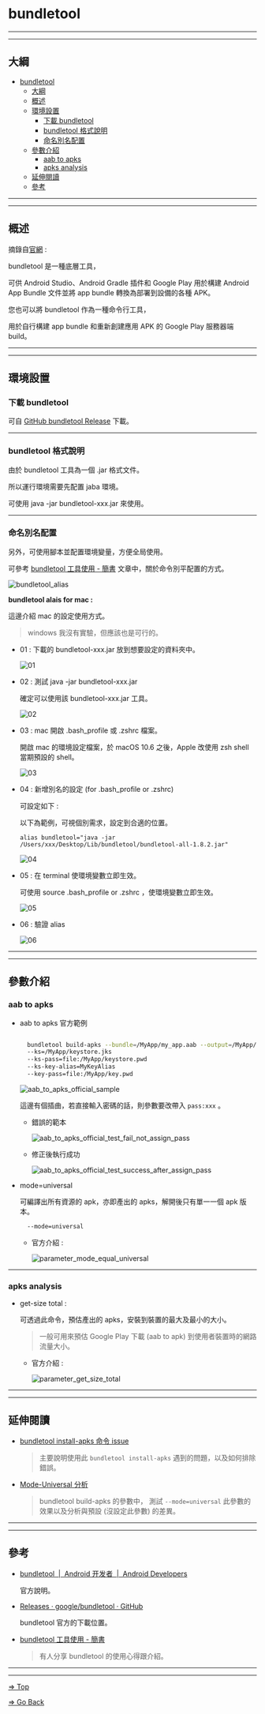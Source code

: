 # bundletool

---
---

## 大綱

- [bundletool](#bundletool)
  - [大綱](#大綱)
  - [概述](#概述)
  - [環境設置](#環境設置)
    - [下載 bundletool](#下載-bundletool)
    - [bundletool 格式說明](#bundletool-格式說明)
    - [命名別名配置](#命名別名配置)
  - [參數介紹](#參數介紹)
    - [aab to apks](#aab-to-apks)
    - [apks analysis](#apks-analysis)
  - [延伸閱讀](#延伸閱讀)
  - [參考](#參考)

---
---

## 概述

摘錄自[官網][bundletool  |  Android 开发者  |  Android Developers] :

bundletool 是一種底層工具，

可供 Android Studio、Android Gradle 插件和 Google Play 用於構建 Android App Bundle 文件並將 app bundle 轉換為部署到設備的各種 APK。

您也可以將 bundletool 作為一種命令行工具，

用於自行構建 app bundle 和重新創建應用 APK 的 Google Play 服務器端 build。

---
---

## 環境設置

### 下載 bundletool

可自 [GitHub bundletool Release][Releases · google/bundletool · GitHub] 下載。

---

### bundletool 格式說明

由於 bundletool 工具為一個 .jar 格式文件。

所以運行環境需要先配置 jaba 環境。

可使用 java -jar bundletool-xxx.jar 來使用。

---

### 命名別名配置

另外，可使用腳本並配置環境變量，方便全局使用。

可參考 [bundletool 工具使用 - 簡書] 文章中，關於命令別平配置的方式。

![bundletool_alias](pics/bundletool_alias.png)

**bundletool alais for mac :**

這邊介紹 mac 的設定使用方式。

> windows 我沒有實驗，但應該也是可行的。

- 01 : 下載的 bundletool-xxx.jar 放到想要設定的資料夾中。

  ![01](pics/bundletool_alais_01.png)

- 02 : 測試 java -jar bundletool-xxx.jar

  確定可以使用該 bundletool-xxx.jar 工具。

  ![02](pics/bundletool_alais_02.png)

- 03 : mac 開啟 .bash_profile 或 .zshrc 檔案。

  開啟 mac 的環境設定檔案，於 macOS 10.6 之後，Apple 改使用 zsh shell 當期預設的 shell。

  ![03](pics/bundletool_alais_03_mac_zshrc_original.png)

- 04 : 新增別名的設定 (for .bash_profile or .zshrc)

  可設定如下 :

  以下為範例，可視個別需求，設定到合適的位置。

  ```shell
  alias bundletool="java -jar /Users/xxx/Desktop/Lib/bundletool/bundletool-all-1.8.2.jar"
  ```

  ![04](./pics/bundletool_alais_04_mac_zshrc_add_alias_content.png)

- 05 : 在 terminal 使環境變數立即生效。

  可使用 source .bash_profile or .zshrc ，使環境變數立即生效。

  ![05](./pics/bundletool_alais_05_mac_execute_source_zshrc.png)

- 06 : 驗證 alias

  ![06](./pics/bundletool_alais_06_mac_test_bundletool_alias_cmd_tool.png)

---
---

## 參數介紹

### aab to apks

- aab to apks 官方範例

  ```sh

    bundletool build-apks --bundle=/MyApp/my_app.aab --output=/MyApp/my_app.apks
    --ks=/MyApp/keystore.jks
    --ks-pass=file:/MyApp/keystore.pwd
    --ks-key-alias=MyKeyAlias
    --key-pass=file:/MyApp/key.pwd

  ```

  ![aab_to_apks_official_sample](./pics/aab_to_apks_official_sample.png)

  這邊有個插曲，若直接輸入密碼的話，則參數要改帶入 `pass:xxx` 。

  - 錯誤的範本

    ![aab_to_apks_official_test_fail_not_assign_pass](./pics/aab_to_apks_official_test_fail_not_assign_pass.png)

  - 修正後執行成功

    ![aab_to_apks_official_test_success_after_assign_pass](./pics/aab_to_apks_official_test_success_after_assign_pass.png)

- mode=universal

  可編譯出所有資源的 apk，亦即產出的 apks，解開後只有單一一個 apk 版本。

  ```sh
    --mode=universal
  ```

  - 官方介紹 :

    ![parameter_mode_equal_universal](pics/parameter_mode_equal_universal.png)

---

### apks analysis

- get-size total :

  可透過此命令，預估產出的 apks，安裝到裝置的最大及最小的大小。

  > 一般可用來預估 Google Play 下載 (aab to apk) 到使用者裝置時的網路流量大小。

  - 官方介紹 :

    ![parameter_get_size_total](pics/parameter_get_size_total.png)

---
---

## 延伸閱讀

- [bundletool install-apks 命令 issue](./bundletoold_install_apks_issue/README.md)

  > 主要說明使用此 `bundletool install-apks` 遇到的問題，以及如何排除錯誤。

- [Mode-Universal 分析](./Mode_Universal_Analysis/README.md)

  > bundletool build-apks 的參數中， 測試 `--mode=universal` 此參數的效果以及分析與預設 (沒設定此參數) 的差異。

---
---

## 參考

- [bundletool  |  Android 开发者  |  Android Developers]

  官方說明。

- [Releases · google/bundletool · GitHub]

  bundletool 官方的下載位置。

- [bundletool 工具使用 - 簡書]

  > 有人分享 bundletool 的使用心得跟介紹。

---

<!-- 連結設定 -->

[bundletool  |  Android 开发者  |  Android Developers]:
  https://developer.android.com/studio/command-line/bundletool#generate_apks

[Releases · google/bundletool · GitHub]:
  https://github.com/google/bundletool/releases

[bundletool 工具使用 - 簡書]:
  https://www.jianshu.com/p/0308ddc9b2e7

---

[=> Top](#bundletool)

[=> Go Back](../README.md)
